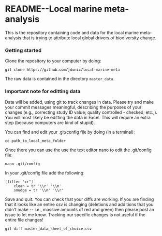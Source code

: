 # README--Local marine meta-analysis

This is the repository containing code and data for the local marine meta-analysis that is trying to attribute local global drivers of biodiversity change.

### Getting started

Clone the repository to your computer by doing:

~~~
git clone https://github.com/jdunic/local-marine-meta
~~~

The raw data is contained in the directory `master_data`. 

### Important note for editting data
Data will be added, using git to track changes in data. Please try and make your commit messages meaningful, describing the purposes of your changes (e.g., correcting study ID value; quality controlled - checked; etc.,). You will most likely be editting the data in Excel. This will require an extra step (because computers are kind of stupid).

You can find and edit your .git/config file by doing (in a terminal):

~~~
cd path_to_local_meta_folder
~~~

Once there you can use the use the text editor nano to edit the .git/config file:

~~~
nano .git/config
~~~

In your .git/config file add the following:

~~~
[filter "cr"]
    clean = tr '\\r' '\\n'
    smudge = tr '\\n' '\\r'
~~~

Save and quit. You can check that your diffs are working. If you are finding that it looks like an entire csv is changing (deletions and additions that you didn't make -- i.e., massive amounts of red and green) then please post an issue to let me know. Tracking our specific changes is not useful if the entire file changes!

~~~
git diff master_data_sheet_of_choice.csv
~~~
